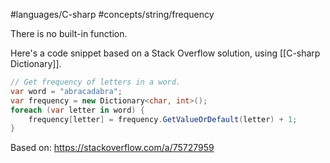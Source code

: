 #languages/C-sharp #concepts/string/frequency

There is no built-in function.

Here's a code snippet based on a Stack Overflow solution, using [[C-sharp Dictionary]].

```csharp
// Get frequency of letters in a word.
var word = "abracadabra";
var frequency = new Dictionary<char, int>();
foreach (var letter in word) {
	frequency[letter] = frequency.GetValueOrDefault(letter) + 1;
}
```

Based on:
https://stackoverflow.com/a/75727959